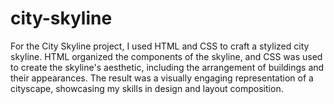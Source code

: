 # city-skyline
For the City Skyline project, I used HTML and CSS to craft a stylized city skyline. HTML organized the components of the skyline, and CSS was used to create the skyline's aesthetic, including the arrangement of buildings and their appearances. The result was a visually engaging representation of a cityscape, showcasing my skills in design and layout composition.
